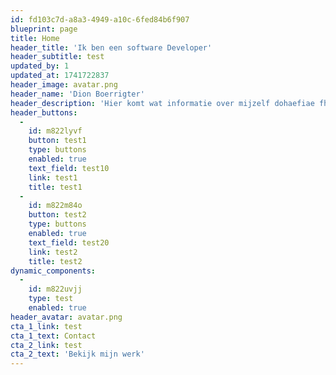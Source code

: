 ```yaml
---
id: fd103c7d-a8a3-4949-a10c-6fed84b6f907
blueprint: page
title: Home
header_title: 'Ik ben een software Developer'
header_subtitle: test
updated_by: 1
updated_at: 1741722837
header_image: avatar.png
header_name: 'Dion Boerrigter'
header_description: 'Hier komt wat informatie over mijzelf dohaefiae fhe aifehius hf hishuif shiufhiusrhifrhsigshgiurshiguhrsiughsirhgishgisrhrgis gs ihrhgigihrsighs i'
header_buttons:
  -
    id: m822lyvf
    button: test1
    type: buttons
    enabled: true
    text_field: test10
    link: test1
    title: test1
  -
    id: m822m84o
    button: test2
    type: buttons
    enabled: true
    text_field: test20
    link: test2
    title: test2
dynamic_components:
  -
    id: m822uvjj
    type: test
    enabled: true
header_avatar: avatar.png
cta_1_link: test
cta_1_text: Contact
cta_2_link: test
cta_2_text: 'Bekijk mijn werk'
---
```

